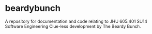 beardybunch
===========

A repository for documentation and code relating to JHU 605.401 SU14 Software Engineering Clue-less development by The Beardy Bunch.
